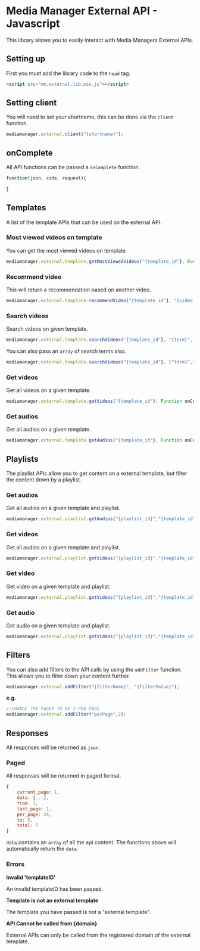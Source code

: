 # Media Manager External API - Javascript

This library allows you to easily interact with Media Managers External APIs.

## Setting up

First you must add the library code to the ``head`` tag.

``` html
<script src="mm.external.lib.min.js"></script>
```

## Setting client

You will need to set your shortname, this can be done via the ``client`` function.

``` javascript
mediamanager.external.client("{shortname}");
```

## onComplete

All API functions can be passed a ``onComplete`` function. 

``` javascript
function(json, code, request){
  
}
```

## Templates

A list of the template APIs that can be used on the external API.

### Most viewed videos on template

You can get the most viewed videos on template

``` javascript
mediamanager.external.template.getMostViewedVideos("{template_id"}, Function onComplete);
```

### Recommend video

This will return a recommendation based on another video.

``` javascript
mediamanager.external.template.recommendVideo("{template_id"}, "{video_id}", Function onComplete);
```

### Search videos

Search videos on given template. 

``` javascript
mediamanager.external.template.searchVideos("{template_id"}, "{term}", Function onComplete);
```

You can also pass an ``array`` of search terms also.

``` javascript
mediamanager.external.template.searchVideos("{template_id"}, ["term1","term2"], Function onComplete);
```

### Get videos

Get all videos on a given template.

``` javascript
mediamanager.external.template.getVideos("{template_id"}, Function onComplete);
```

### Get audios

Get all audios on a given template.

``` javascript
mediamanager.external.template.getAudios("{template_id"}, Function onComplete);
```

## Playlists

The playlist APIs allow you to get content on a external template, but filter the content down by a playlist.

### Get audios

Get all audios on a given template and playlist.

``` javascript
mediamanager.external.playlist.getAudios("{playlist_id}","{template_id"}, Function onComplete);
```

### Get videos

Get all audios on a given template and playlist.

``` javascript
mediamanager.external.playlist.getVideos("{playlist_id}","{template_id"}, Function onComplete);
```

### Get video

Get video on a given template and playlist.

``` javascript
mediamanager.external.playlist.getVideos("{playlist_id}","{template_id"},"{video_id}", Function onComplete);
```

### Get audio

Get audio on a given template and playlist.

``` javascript
mediamanager.external.playlist.getVideos("{playlist_id}","{template_id"},"{audio_id}", Function onComplete);
```

## Filters

You can also add filters to the API calls by using the ``addFilter`` function. This allows you to filter down your content further.

``` javascript
mediamanager.external.addFilter("{filterName}", "{filterValue}");
```

**e.g.**

``` javascript
//CHANGE THE PAGER TO BE 2 PER PAGE.
mediamanager.external.addFilter("perPage",2);
```

## Responses

All responses will be returned as ``json``.

### Paged

All responses will be returned in paged format.

``` javascript
{
    current_page: 1,
    data: [...],
    from: 1,
    last_page: 1,
    per_page: 24,
    to: 5,
    total: 5
}
```

``data`` contains an ``array`` of all the api content. The functions above will automatically return the ``data``.

### Errors

**Invalid 'templateID'**

An invalid templateID has been passed.

**Template is not an external template**

The template you have passed is not a "external template".

**API Cannot be called from {domain}**

External APIs can only be called from the registered domain of the external template.